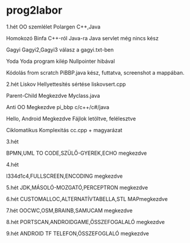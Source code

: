 # prog2labor
1.hét
OO szemlélet
Polargen C++,Java

Homokozó
Binfa C++-ról Java-ra
Java servlet még nincs kész

Gagyi
Gagyi2,Gagyi3 válasz a gagyi.txt-ben

Yoda
Yoda program kilép Nullpointer hibával

Kódolás from scratch
PiBBP.java kész, futtatva, screenshot a mappában.

2.hét
Liskov Hellyettesítés sértése
liskovsert.cpp

Parent-Child
Megkezdve
Myclass.java

Anti OO
Megkezdve
pi_bbp c/c++/c#/java 

Hello, Android
Megkezdve
Fájlok letöltve, felélesztve

Ciklomatikus Komplexitás
cc.cpp + magyarázat

3.hét

BPMN,UML TO CODE,SZÜLŐ-GYEREK,ECHO megkezdve

4.hét

l334d1c4,FULLSCREEN,ENCODING megkezdve

5.hét
JDK,MÁSOLÓ-MOZGATÓ,PERCEPTRON megkezdve

6.hét
CUSTOMALLOC,ALTERNATÍVTABELLA,STL MAPmegkezdve

7.hét
OOCWC,OSM,BRAINB,SAMUCAM megkezdve

8.hét
PORTSCAN,ANDROIDGAME,ÖSSZEFOGALALÓ megkezdve

9.hét
ANDROID TF TELEFON,ÖSSZEFOGLALÓ megkezdve


